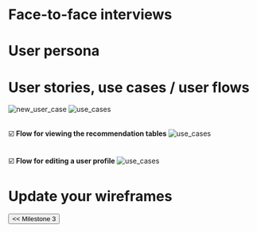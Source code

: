 
# Face-to-face interviews

# User persona

# User stories, use cases / user flows

<img src="/connect.github.io/images/use_cases/new_user_case.png" alt="new_user_case" >
<img src="/connect.github.io/images/use_cases/use_cases.png" alt="use_cases" >

<br/>:ballot_box_with_check:	 **Flow for viewing the recommendation tables**
<img src="/connect.github.io/images/use_cases/show_recommendation_tables.png" alt="use_cases" >

<br/>:ballot_box_with_check:	 **Flow for editing a user profile**
<img src="/connect.github.io/images/use_cases/edit_profiles.png" alt="use_cases" >

# Update your wireframes

<input type="button" class="button" value="<< Milestone 3" onclick="window.location.href='milestone3.html'" />
